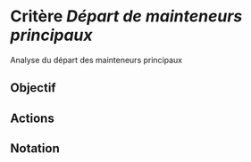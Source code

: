# Critère *Départ de mainteneurs principaux*
Analyse du départ des mainteneurs principaux

## Objectif


## Actions


## Notation